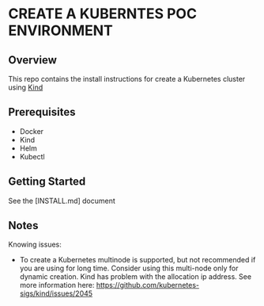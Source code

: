 # CREATE A KUBERNTES POC ENVIRONMENT

## Overview

This repo contains the install instructions for create a Kubernetes cluster using [Kind](https://kind.sigs.k8s.io/)

## Prerequisites

* Docker
* Kind
* Helm
* Kubectl 

## Getting Started

See the [INSTALL.md] document


## Notes

Knowing issues:

* To create a Kubernetes multinode is supported, but not recommended if you are using for long time. Consider using this multi-node only for dynamic creation. Kind has problem with the allocation ip address. See more information here: https://github.com/kubernetes-sigs/kind/issues/2045
